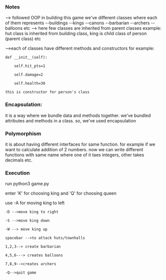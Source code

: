 ### Notes
--> followed OOP in building this game
we've different classes where each of them represents
    --buildings
    --kings
    --canons
    --barbarian
    --archers
    --balloons etc
--> here few classes are inherited from parent classes
example: hut class is inherited from building class, king is child class of person (parent class) etc

-->each of classes have different methods and constructors
for example:

    def __init__(self):
    
        self.hit_pts=1
        
        self.damage=2
        
        self.health=30
        
    this is constructor for person's class

### Encapsulation:

it is a way where we bundle data and methods together. we've bundled attributes and methods in a class. so, we've used encapsulation

### Polymorphism

it is about having different interfaces for same function. for example if we want to calculate addition of 2 numbers. now we can write different functions with same name where one of it taes integers, other takes decimals etc.

### Execution
run python3 game.py

enter 'K' for choosing king and 'Q' for choosing queen

use -A for moving king to left

    -D -->move king to right
    
    -S -->move king down
    
    -W --> move king up
    
    spacebar -->to attack huts/townhalls
    
    1,2,3--> create barbarian
    
    4,5,6---> creates balloons
    
    7,8,9-->creates archers
    
    -Q-->quit game

